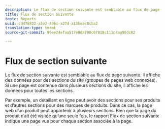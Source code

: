 ```yaml
---
description: Le flux de section suivante est semblable au flux de page suivante. Il affiche des données pour des sections du site (groupes de pages web connexes). Si une page est contenue dans plusieurs sections du site, il affiche les données pour toutes les sections.
title: Flux de section suivante
topic: Reports
uuid: cd476822-a3e2-496c-a27d-a13beac8cba2
translation-type: tm+mt
source-git-commit: 99ee24efaa517e8da700c67818c111c4aa90dc02

---
```



# Flux de section suivante

Le flux de section suivante est semblable au flux de page suivante. Il affiche des données pour des sections du site (groupes de pages web connexes). Si une page est contenue dans plusieurs sections du site, il affiche les données pour toutes les sections.

Par exemple, un détaillant en ligne peut avoir des sections pour ses produits et d’autres sections pour des marques de produits. Dans ce cas, la page web d’un produit peut appartenir à plusieurs sections. Bien que la page du produit n’ait été visitée qu’une seule fois, le rapport Flux de section suivante indique une page vue pour chaque section associée à la page.
